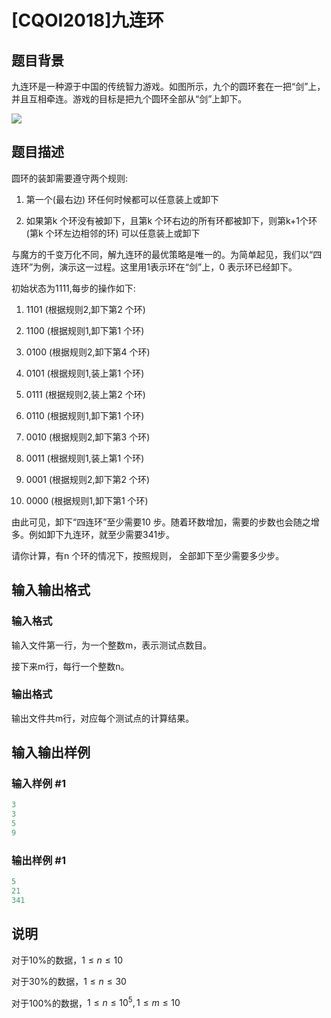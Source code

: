 # [CQOI2018]九连环

## 题目背景

九连环是一种源于中国的传统智力游戏。如图所示，九个的圆环套在一把“剑”上，并且互相牵连。游戏的目标是把九个圆环全部从“剑”上卸下。

![](https://cdn.luogu.com.cn/upload/pic/17568.png)

## 题目描述

圆环的装卸需要遵守两个规则:

1. 第一个(最右边) 环任何时候都可以任意装上或卸下

2. 如果第k 个环没有被卸下，且第k 个环右边的所有环都被卸下，则第k+1个环(第k 个环左边相邻的环) 可以任意装上或卸下

与魔方的千变万化不同，解九连环的最优策略是唯一的。为简单起见，我们以“四连环”为例，演示这一过程。这里用1表示环在“剑”上，0 表示环已经卸下。

初始状态为1111,每步的操作如下:

1. 1101 (根据规则2,卸下第2 个环)

2. 1100 (根据规则1,卸下第1 个环)

3. 0100 (根据规则2,卸下第4 个环)

4. 0101 (根据规则1,装上第1 个环)

5. 0111 (根据规则2,装上第2 个环)

6. 0110 (根据规则1,卸下第1 个环)

7. 0010 (根据规则2,卸下第3 个环)

8. 0011 (根据规则1,装上第1 个环)

9. 0001 (根据规则2,卸下第2 个环)

10. 0000 (根据规则1,卸下第1 个环)

由此可见，卸下“四连环”至少需要10 步。随着环数增加，需要的步数也会随之增多。例如卸下九连环，就至少需要341步。

请你计算，有n 个环的情况下，按照规则， 全部卸下至少需要多少步。

## 输入输出格式

### 输入格式

输入文件第一行，为一个整数m，表示测试点数目。

接下来m行，每行一个整数n。

### 输出格式

输出文件共m行，对应每个测试点的计算结果。

## 输入输出样例

### 输入样例 #1

```cpp
3
3
5
9
```


### 输出样例 #1

```cpp
5
21
341
```


## 说明

对于10%的数据，$1≤n≤10$

对于30%的数据，$1≤n≤30$

对于100%的数据，$1≤n≤10^5,1≤m≤10$

